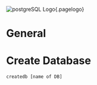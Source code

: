 ![postgreSQL Logo](/uploads/logos/postgres-logo.jpg "postrgeSQL Logo"){.pagelogo}
<!-- TITLE: Postgressql -->
<!-- SUBTITLE: A quick summary of Postgressql -->

# General

# Create Database
`createdb [name of DB]`